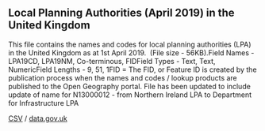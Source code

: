 ## Local Planning Authorities (April 2019) in the United Kingdom

This file contains the names and codes for local planning authorities (LPA) in the United Kingdom as at 1st April 2019.  (File size - 56KB).Field Names - LPA19CD, LPA19NM, Co-terminous, FIDField Types - Text, Text, NumericField Lengths - 9, 51, 1FID = The FID, or Feature ID is created by the publication process when the names and codes / lookup products are published to the Open Geography portal. File has been updated to include update of name for N13000012 - from Northern Ireland LPA to Department for Infrastructure LPA

[CSV](csv/271.csv) / [data.gov.uk](https://data.gov.uk/dataset/242ff363-63ed-4197-b485-70e2464edcee/local-planning-authorities-april-2019-in-the-united-kingdom)

